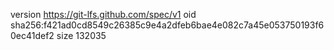 version https://git-lfs.github.com/spec/v1
oid sha256:f421ad0cd8549c26385c9e4a2dfeb6bae4e082c7a45e053750193f60ec41def2
size 132035
